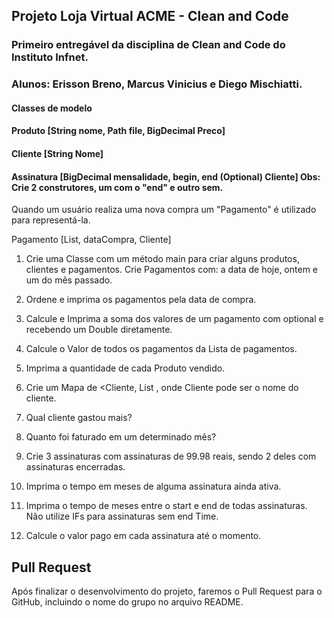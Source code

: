 ## Projeto Loja Virtual ACME - Clean and Code

### Primeiro entregável da disciplina de Clean and Code do Instituto Infnet. 

### Alunos: Erisson Breno, Marcus Vinicius e Diego Mischiatti. 

#### Classes de modelo
#### Produto [String nome, Path file, BigDecimal Preco]
#### Cliente [String Nome]
#### Assinatura [BigDecimal mensalidade, begin, end (Optional) Cliente] Obs: Crie 2 construtores, um com o "end" e outro sem.

Quando um usuário realiza uma nova compra um "Pagamento" é utilizado para representá-la.

Pagamento [List<Produtos>, dataCompra, Cliente]

1. Crie uma Classe com um método main para criar alguns produtos, clientes e pagamentos.
Crie Pagamentos com:  a data de hoje, ontem e um do mês passado.

2.  Ordene e imprima os pagamentos pela data de compra.

3. Calcule e Imprima a soma dos valores de um pagamento com optional e recebendo um Double diretamente.

4.  Calcule o Valor de todos os pagamentos da Lista de pagamentos.

5. Imprima a quantidade de cada Produto vendido.

6. Crie um Mapa de <Cliente, List<Produto> , onde Cliente pode ser o nome do cliente.

7. Qual cliente gastou mais?

8. Quanto foi faturado em um determinado mês?

9. Crie 3 assinaturas com assinaturas de 99.98 reais, sendo 2 deles com assinaturas encerradas.

10. Imprima o tempo em meses de alguma assinatura ainda ativa.

11. Imprima o tempo de meses entre o start e end de todas assinaturas. Não utilize IFs para assinaturas sem end Time.

12. Calcule o valor pago em cada assinatura até o momento.

## Pull Request

Após finalizar o desenvolvimento do projeto, faremos o Pull Request para o GitHub, incluindo o nome do grupo no arquivo README.